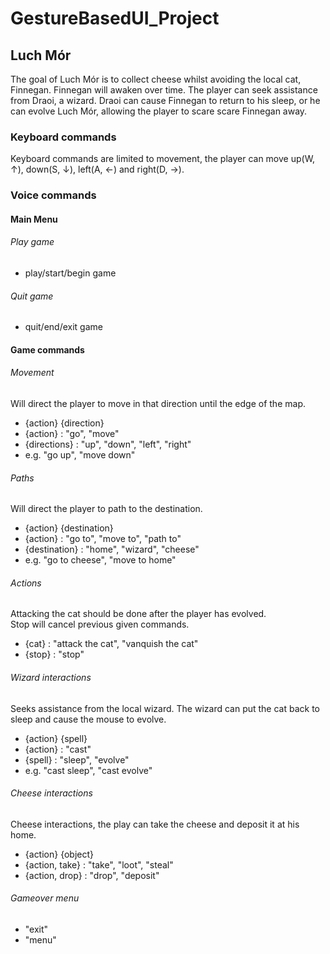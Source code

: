 # GestureBasedUI_Project

## Luch Mór
The goal of Luch Mór is to collect cheese whilst avoiding the local cat, Finnegan. Finnegan will awaken over time. The player can seek assistance from Draoi, a wizard.
Draoi can cause Finnegan to return to his sleep, or he can evolve Luch Mór, allowing the player to scare scare Finnegan away. 



### Keyboard commands
Keyboard commands are limited to movement, the player can move up(W, ↑), down(S, ↓), left(A, ←) and right(D, →).

### Voice commands

#### Main Menu

###### Play game
- play/start/begin game

	
###### Quit game
- quit/end/exit game


#### Game commands

###### Movement
Will direct the player to move in that direction until the edge of the map.
 - {action} {direction}
 - {action} : "go", "move"
 - {directions} : "up", "down", "left", "right"
 - e.g. "go up", "move down"
 
 ###### Paths
 Will direct the player to path to the destination.
 - {action} {destination}
 - {action} : "go to", "move to", "path to"
 - {destination} : "home", "wizard", "cheese"
 - e.g. "go to cheese", "move to home"
 
###### Actions
Attacking the cat should be done after the player has evolved.  
Stop will cancel previous given commands.
 - {cat} : "attack the cat", "vanquish the cat"
 - {stop} : "stop"
 
###### Wizard interactions
Seeks assistance from the local wizard. The wizard can put the cat back to sleep and cause the mouse to evolve.
 - {action} {spell}
 - {action} : "cast"
 - {spell} : "sleep", "evolve"
 - e.g. "cast sleep", "cast evolve"
 
###### Cheese interactions
Cheese interactions, the play can take the cheese and deposit it at his home.
 - {action} {object}
 - {action, take} : "take", "loot", "steal"
 - {action, drop} : "drop", "deposit"
 
###### Gameover menu
 - "exit"
 - "menu"
